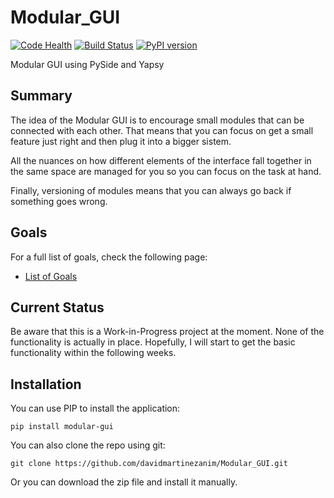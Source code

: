Modular_GUI
===========

[![Code Health][landscape]][landscape_repo] 
[![Build Status][travis]][travis_repo] 
[![PyPI version][pypi]][pypi_repo] 

Modular GUI using PySide and Yapsy

## Summary

The idea of the Modular GUI is to encourage small modules that can be connected with each other. That means that you can focus on get a small feature just right and then plug it into a bigger sistem.

All the nuances on how different elements of the interface fall together in the same space are managed for you so you can focus on the task at hand.

Finally, versioning of modules means that you can always go back if something goes wrong.

## Goals

For a full list of goals, check the following page:
* [List of Goals][log]

## Current Status

Be aware that this is a Work-in-Progress project at the moment. None of the functionality is actually in place. Hopefully, I will start to get the basic functionality within the following weeks.

## Installation

You can use PIP to install the application:

`pip install modular-gui`

You can also clone the repo using git:

`git clone https://github.com/davidmartinezanim/Modular_GUI.git`

Or you can download the zip file and install it manually.

[travis]: https://travis-ci.org/davidmartinezanim/Modular_GUI.svg?branch=master
[travis_repo]: https://travis-ci.org/davidmartinezanim/Modular_GUI
[landscape]: https://landscape.io/github/davidmartinezanim/Modular_GUI/master/landscape.png
[landscape_repo]: https://landscape.io/github/davidmartinezanim/Modular_GUI/master
[pypi]:https://badge.fury.io/py/modular-gui.svg
[pypi_repo]:http://badge.fury.io/py/modular-gui

[log]:https://github.com/davidmartinezanim/Modular_GUI/wiki/Goals
